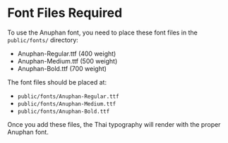# Font Files Required

To use the Anuphan font, you need to place these font files in the `public/fonts/` directory:

- Anuphan-Regular.ttf (400 weight)
- Anuphan-Medium.ttf (500 weight)  
- Anuphan-Bold.ttf (700 weight)

The font files should be placed at:
- `public/fonts/Anuphan-Regular.ttf`
- `public/fonts/Anuphan-Medium.ttf`
- `public/fonts/Anuphan-Bold.ttf`

Once you add these files, the Thai typography will render with the proper Anuphan font.
